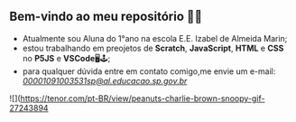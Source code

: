## **Bem-vindo ao meu repositório** 👋😊

- Atualmente sou Aluna do 1°ano na escola E.E. Izabel de Almeida Marin;
- estou trabalhando em preojetos de **Scratch**, **JavaScript**, **HTML** e **CSS** no **P5JS** e **VSCode**🖥🕹;
- para qualquer dúvida entre em contato comigo,me envie um e-mail: *00001091003531sp@al.educacao.sp.gov.br*

![](https://tenor.com/pt-BR/view/peanuts-charlie-brown-snoopy-gif-27243894
